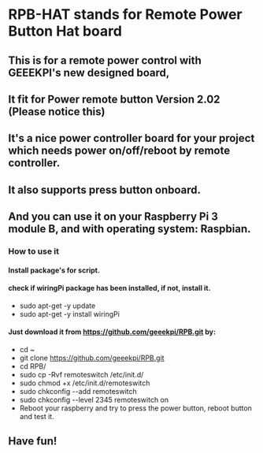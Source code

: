 # RPB-HAT stands for Remote Power Button Hat board 
## This is for a remote power control with GEEEKPI's new designed board, 
## It fit for Power remote button Version 2.02 (Please notice this)
## It's a nice power controller board for your project which needs power on/off/reboot by remote controller.
## It also supports press button onboard.
## And you can use it on your Raspberry Pi 3 module B, and with operating system: Raspbian.
### How to use it ###
#### Install package's for script. 
#### check if wiringPi package has been installed, if not, install it.
* sudo apt-get -y update 
* sudo apt-get -y install wiringPi 
#### Just download it from https://github.com/geeekpi/RPB.git by:
* cd ~
* git clone https://github.com/geeekpi/RPB.git
* cd RPB/
* sudo cp -Rvf remoteswitch /etc/init.d/
* sudo chmod +x /etc/init.d/remoteswitch
* sudo chkconfig --add remoteswitch 
* sudo chkconfig --level 2345 remoteswitch on  
* Reboot your raspberry and try to press the power button, reboot button and test it.
## Have fun!
